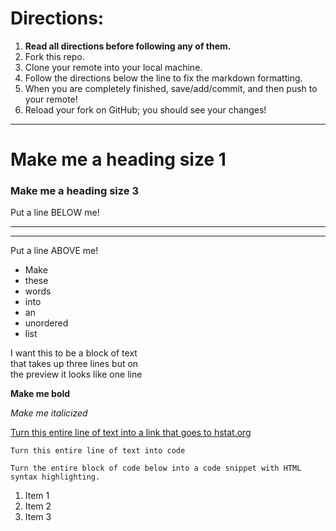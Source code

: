 # Directions:
1. **Read all directions before following any of them.**
2. Fork this repo.
2. Clone your remote into your local machine.
3. Follow the directions below the line to fix the markdown formatting.
4. When you are completely finished, save/add/commit, and then push to your remote!
5. Reload your fork on GitHub; you should see your changes!

---

# Make me a heading size 1
### Make me a heading size 3

Put a line BELOW me!

---

---

Put a line ABOVE me!

* Make
* these
* words
* into
* an
* unordered
* list

I want this to be a block of text  
that takes up three lines but on  
the preview it looks like one line

**Make me bold**

*Make me italicized*

[Turn this entire line of text into a link that goes to hstat.org](hstat.org)

`Turn this entire line of text into code`

```
Turn the entire block of code below into a code snippet with HTML syntax highlighting.
```

<ol>
    <li>Item 1</li>
    <li>Item 2</li>
    <li>Item 3</li>
</ol>
